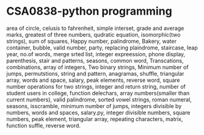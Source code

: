 # CSA0838-python programming
area of circle,
celusis to fahrenheit,
simple interset,
grade and average marks,
greatest of three numbers,
qudratic equation,
isomorphic(two strings),
sum of squares,
Happy number,
palindrome,
Bakery,
water container,
bubble,
valid number,
party,
replacing plaindrome,
staircase,
leap year,
no.of words,
merge srted list,
integer expreession,
phone display,
parenthesis,
stair and patterns,
seasons,
common word,
Transcations,
combinations,
array of integers,
Two binary strings,
Minimum number of jumps,
permutstions,
string and pattern,
anagramas,
shuffle,
triangular array,
words and space,
salary,
peak elements,
reverse word,
square number
operations for two strings,
integer and return string,
number of student users in college,
function delechars,
array numbers(smaller than current numbers),
valid palindrome,
sorted vowel strings,
roman numeral,
seasons,
isscramble,
minimum number of jumps,
integers divisible by numbers,
words and spaces,
salary.py,
integer divisible numbers,
square numbers,
peak element,
triangular array,
repeating characters,
matrix,
function suffle,
reverse word.
